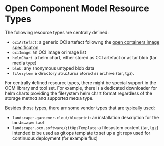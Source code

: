 # Open Component Model Resource Types

The following resource types are centrally defined:

- `ociArtefact`: a generic OCI artefact following the
   [open containers image specification](https://github.com/opencontainers/image-spec/blob/main/spec.md)
- `ociImage`: an OCI image or image list
- `helmChart`: a helm chart, either stored as OCI artefact or as tar blob (tar media type)
- `blob`: any anonymous untyped blob data
- `filesytem`: a directory structures stored as archive (tar, tgz).

For centrally defined resource types, there might be special support in the
OCM library and tool set. For example, there is a dedicated downloader
for helm charts providing the filesystem helm chart format regardless of
the storage method and supported media type.

Besides those types, there are some vendor types that are typically used:

- `landscaper.gardener.cloud/blueprint`: an installation description for the landscaper tool
- `landscaper.ocm.software/gitOpsTemplate`: a filesystem content (tar, tgz)
  intended to be used as git ops template to set up a git repo used for continuous deployment (for example flux)